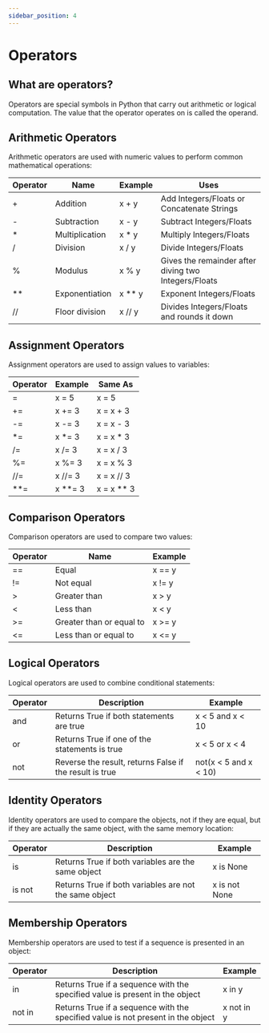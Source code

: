 ```yaml
---
sidebar_position: 4
---
```


# Operators

## What are operators?

Operators are special symbols in Python that carry out arithmetic or logical computation. The value that the operator operates on is called the operand.

## Arithmetic Operators

Arithmetic operators are used with numeric values to perform common mathematical operations:

| Operator | Name           | Example | Uses                                                 |
|----------|----------------|---------|------------------------------------------------------|
| +        | Addition       | x + y   | Add Integers/Floats or Concatenate Strings           | 
| -        | Subtraction    | x - y   | Subtract Integers/Floats                             | 
| *        | Multiplication | x * y   | Multiply Integers/Floats                             |
| /        | Division       | x / y   | Divide Integers/Floats                               |
| %        | Modulus        | x % y   | Gives the remainder after diving two Integers/Floats |
| **       | Exponentiation | x ** y  | Exponent Integers/Floats                             |
| //       | Floor division | x // y  | Divides Integers/Floats and rounds it down           |


## Assignment Operators

Assignment operators are used to assign values to variables:

| Operator | Example | Same As    |
|----------|---------|------------|
| =        | x = 5   | x = 5      |
| +=       | x += 3  | x = x + 3  |
| -=       | x -= 3  | x = x - 3  |
| *=       | x *= 3  | x = x * 3  |
| /=       | x /= 3  | x = x / 3  |
| %=       | x %= 3  | x = x % 3  |
| //=      | x //= 3 | x = x // 3 |
| **=      | x **= 3 | x = x ** 3 |

## Comparison Operators

Comparison operators are used to compare two values:

| Operator | Name                     | Example |
|----------|--------------------------|---------|
| ==       | Equal                    | x == y  |
| !=       | Not equal                | x != y  |
| >        | Greater than             | x > y   |
| <        | Less than                | x < y   |
| >=       | Greater than or equal to | x >= y  |
| <=       | Less than or equal to    | x <= y  |

## Logical Operators

Logical operators are used to combine conditional statements:

| Operator | Description                                             | Example               |
|----------|---------------------------------------------------------|-----------------------|
| and      | Returns True if both statements are true                | x < 5 and  x < 10     |
| or       | Returns True if one of the statements is true           | x < 5 or x < 4        |
| not      | Reverse the result, returns False if the result is true | not(x < 5 and x < 10) |


## Identity Operators

Identity operators are used to compare the objects, not if they are equal, but if they are actually the same object, with the same memory location:

| Operator | Description                                            | Example       |
|----------|--------------------------------------------------------|---------------|
| is       | Returns True if both variables are the same object     | x is None     |
| is not   | Returns True if both variables are not the same object | x is not None |

## Membership Operators

Membership operators are used to test if a sequence is presented in an object:

| Operator | Description                                                                      | Example    |
|----------|----------------------------------------------------------------------------------|------------|
| in       | Returns True if a sequence with the specified value is present in the object     | x in y     |
| not in   | Returns True if a sequence with the specified value is not present in the object | x not in y |


